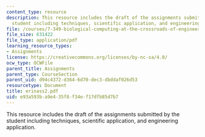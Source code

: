```yaml
---
content_type: resource
description: This resource includes the draft of the assignments submitted by the
  student including techniques, scientific application, and engineering application.
file: /courses/7-349-biological-computing-at-the-crossroads-of-engineering-and-science-spring-2005/e93a593ba9e435f8f34ef17dfb85d7b7_erinass2.pdf
file_size: 631422
file_type: application/pdf
learning_resource_types:
- Assignments
license: https://creativecommons.org/licenses/by-nc-sa/4.0/
ocw_type: OCWFile
parent_title: Assignments
parent_type: CourseSection
parent_uid: d94c4372-d364-6d70-dec3-dbddaf026d53
resourcetype: Document
title: erinass2.pdf
uid: e93a593b-a9e4-35f8-f34e-f17dfb85d7b7
---
```

This resource includes the draft of the assignments submitted by the student including techniques, scientific application, and engineering application.